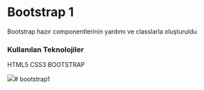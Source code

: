 <h1> Bootstrap 1</h1>

<p>Bootstrap hazır componentlerinin yardımı ve classlarla oluşturuldu <p>

<h3>Kullanılan Teknolojiler</h3>

<p>HTML5 CSS3 BOOTSTRAP</p>

![](bootstrap.gif.gif)# bootstrap1
